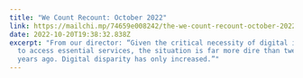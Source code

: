 ```yaml
---
title: "We Count Recount: October 2022"
link: https://mailchi.mp/74659e008242/the-we-count-recount-october-2022-7370489
date: 2022-10-20T19:38:32.838Z
excerpt: "From our director: “Given the critical necessity of digital inclusion
  to access essential services, the situation is far more dire than twenty-five
  years ago. Digital disparity has only increased.”"
---
```

